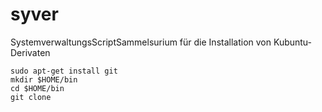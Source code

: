 syver
=====

SystemverwaltungsScriptSammelsurium für die Installation von Kubuntu-Derivaten

    sudo apt-get install git
    mkdir $HOME/bin
    cd $HOME/bin
    git clone 

